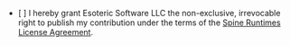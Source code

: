 - [ ] I hereby grant Esoteric Software LLC the non-exclusive, irrevocable right to publish my contribution under the terms of the [Spine Runtimes License Agreement](https://esotericsoftware.com/spine-runtimes-license).
